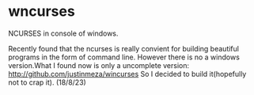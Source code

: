 # wncurses
NCURSES in console of windows.

Recently found that the ncurses is really convient for building beautiful programs in the form of command line. 
However there is no a windows version.What I found now is only a uncomplete version: http://github.com/justinmeza/wincurses 
So I decided to build it(hopefully not to crap it).
(18/8/23)